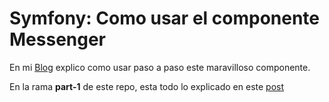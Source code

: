 # Symfony: Como usar el componente Messenger

En mi [Blog](https://www.franciscougalde.com) explico como usar paso a paso este maravilloso componente.

En la rama **part-1** de este repo, esta todo lo explicado en este [post](https://www.franciscougalde.com/) 

